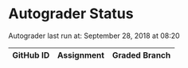 # Autograder Status
Autograder last run at: September 28, 2018 at 08:20

| GitHub ID | Assignment | Graded Branch |
|-----------|------------|---------------|
